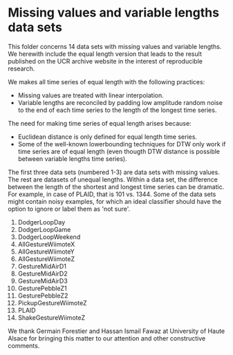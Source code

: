 
# Missing values and variable lengths data sets

This folder concerns 14 data sets with missing values and variable lengths. We herewith include the equal length version that leads to the result published on the UCR archive website in the interest of reproducible research. 

We makes all time series of equal length with the following practices:
- Missing values are treated with linear interpolation.
- Variable lengths are reconciled by padding low amplitude random noise to the end of each time series to the length of the longest time series.

The need for making time series of equal length arises because:
- Euclidean distance is only defined for equal length time series.
- Some of the well-known lowerbounding techniques for DTW only work if time series are of equal length (even thougth DTW distance is possible between variable lengths time series).

The first three data sets (numbered 1-3) are data sets with missing values. The rest are datasets of unequal lengths. Within a data set, the difference between the length of the shortest and longest time series can be dramatic. For example, in case of PLAID, that is 101 vs. 1344. Some of the data sets might contain noisy examples, for which an ideal classifier should have the option to ignore or label them as 'not sure'. 

1. DodgerLoopDay
2. DodgerLoopGame
3. DodgerLoopWeekend
4. AllGestureWiimoteX
5. AllGestureWiimoteY
6. AllGestureWiimoteZ
7. GestureMidAirD1
8. GestureMidAirD2
9. GestureMidAirD3
10. GesturePebbleZ1
11. GesturePebbleZ2
12. PickupGestureWiimoteZ
13. PLAID
14. ShakeGestureWiimoteZ

We thank Germain Forestier and Hassan Ismail Fawaz at University of Haute Alsace for bringing this matter to our attention and other constructive comments.